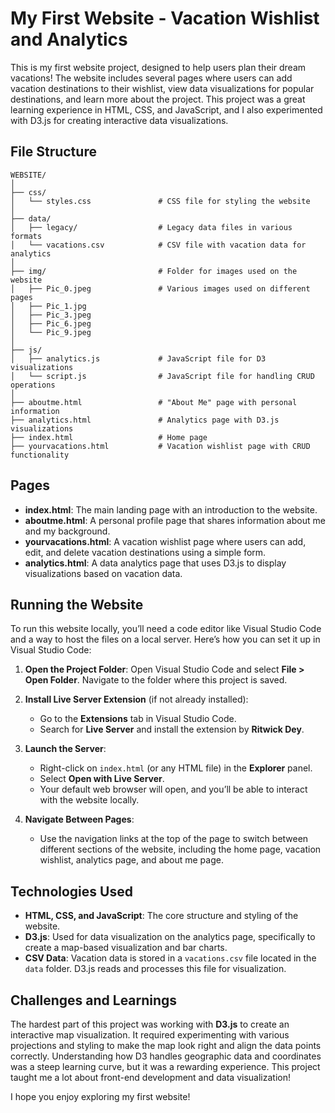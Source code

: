 # My First Website - Vacation Wishlist and Analytics

This is my first website project, designed to help users plan their dream vacations! The website includes several pages where users can add vacation destinations to their wishlist, view data visualizations for popular destinations, and learn more about the project. This project was a great learning experience in HTML, CSS, and JavaScript, and I also experimented with D3.js for creating interactive data visualizations.

## File Structure
```text
WEBSITE/
│
├── css/
│   └── styles.css               # CSS file for styling the website
│
├── data/
│   ├── legacy/                  # Legacy data files in various formats
│   └── vacations.csv            # CSV file with vacation data for analytics
│
├── img/                         # Folder for images used on the website
│   ├── Pic_0.jpeg               # Various images used on different pages
│   ├── Pic_1.jpg
│   ├── Pic_3.jpeg
│   ├── Pic_6.jpeg
│   └── Pic_9.jpeg
│
├── js/
│   ├── analytics.js             # JavaScript file for D3 visualizations
│   └── script.js                # JavaScript file for handling CRUD operations
│
├── aboutme.html                 # "About Me" page with personal information
├── analytics.html               # Analytics page with D3.js visualizations
├── index.html                   # Home page
├── yourvacations.html           # Vacation wishlist page with CRUD functionality
```
## Pages

- **index.html**: The main landing page with an introduction to the website.
- **aboutme.html**: A personal profile page that shares information about me and my background.
- **yourvacations.html**: A vacation wishlist page where users can add, edit, and delete vacation destinations using a simple form.
- **analytics.html**: A data analytics page that uses D3.js to display visualizations based on vacation data.

## Running the Website

To run this website locally, you’ll need a code editor like Visual Studio Code and a way to host the files on a local server. Here’s how you can set it up in Visual Studio Code:

1. **Open the Project Folder**: Open Visual Studio Code and select **File > Open Folder**. Navigate to the folder where this project is saved.

2. **Install Live Server Extension** (if not already installed):
   - Go to the **Extensions** tab in Visual Studio Code.
   - Search for **Live Server** and install the extension by **Ritwick Dey**.

3. **Launch the Server**:
   - Right-click on `index.html` (or any HTML file) in the **Explorer** panel.
   - Select **Open with Live Server**.
   - Your default web browser will open, and you’ll be able to interact with the website locally.

4. **Navigate Between Pages**:
   - Use the navigation links at the top of the page to switch between different sections of the website, including the home page, vacation wishlist, analytics page, and about me page.

## Technologies Used

- **HTML, CSS, and JavaScript**: The core structure and styling of the website.
- **D3.js**: Used for data visualization on the analytics page, specifically to create a map-based visualization and bar charts.
- **CSV Data**: Vacation data is stored in a `vacations.csv` file located in the `data` folder. D3.js reads and processes this file for visualization.

## Challenges and Learnings

The hardest part of this project was working with **D3.js** to create an interactive map visualization. It required experimenting with various projections and styling to make the map look right and align the data points correctly. Understanding how D3 handles geographic data and coordinates was a steep learning curve, but it was a rewarding experience. This project taught me a lot about front-end development and data visualization!

I hope you enjoy exploring my first website!